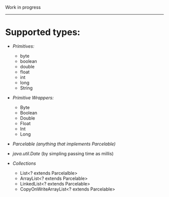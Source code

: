 Work in progress

----------------


# Supported types:

 - *Primitives:*
    - byte
    - boolean
    - double
    - float
    - int
    - long
    - String
    
 - *Primitive Wrappers:*
     - Byte
     - Boolean
     - Double
     - Float
     - Int
     - Long
     
 
 - *Parcelable (anything that implements Parcelable)*
 - *java.util.Date* (by simpling passing time as millis) 
 
 
 - *Collections*
     - List<? extends Parcelalble>
     - ArrayList<? extends Parcelable>
     - LinkedList<? extends Parcelable>
     - CopyOnWriteArrayList<? extends Parcelable>